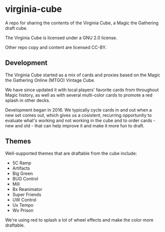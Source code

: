 # virginia-cube
A repo for sharing the contents of the Virginia Cube, a Magic the Gathering draft cube.

The Virginia Cube is licensed under a GNU 2.0 license.

Other repo copy and content are licensed CC-BY.

## Development

The Virginia Cube started as a mix of cards and proxies based on the Magic the Gathering Online (MTGO) Vintage Cube.

We have since updated it with local players' favorite cards from throughout Magic history, as well as with several multi-color cards to promote a red splash in other decks.

Development began in 2016. We typically cycle cards in and out when a new set comes out, which gives us a cosistent, recurring opportunity to evaluate what's working and not working in the cube and to order cards - new and old - that can help improve it and make it more fun to draft.

## Themes
Well-supported themes that are draftable from the cube include:

- 5C Ramp
- Artifacts
- Big Green
- BUG Control
- Mill
- Bx Reanimator
- Super Friends
- UW Control
- Ux Tempo
- Wx Prison

We're using red to splash a lot of wheel effects and make the color more draftable.
